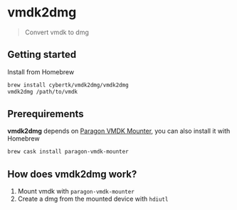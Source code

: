# vmdk2dmg

> Convert vmdk to dmg

## Getting started

Install from Homebrew

```bash
brew install cybertk/vmdk2dmg/vmdk2dmg
vmdk2dmg /path/to/vmdk
```

## Prerequirements

**vmdk2dmg** depends on [Paragon VMDK Mounter](https://www.paragon-software.com/home/vd-mounter-mac-free/), you can also install it with Homebrew

```bash
brew cask install paragon-vmdk-mounter
```

## How does **vmdk2dmg** work?

1. Mount vmdk with `paragon-vmdk-mounter`
1. Create a dmg from the mounted device with `hdiutl`

